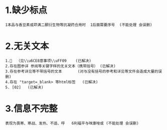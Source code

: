 # 1.缺少标点  
    1本品与香豆素或茚满二酮衍生物等抗凝药合用时  1后面需要序号  (不能处理 会误删)

# 2.无关文本 
    1.  （见\\u6CE8意事项\\uFF09    (已解决)
    2.存在图参详 参阅等关键字样的无关文本（携带括号） (已解决)
    3.存在参考详见等不带括号的文本       (对与没有括号的参考和详见等文件会造成大量的误删)
    4.存在 "target=_blank> 等html标签   (已解决)
    5. [02]   (已解决)
# 3.信息不完整      
    表现为畏寒、寒战、发热、不适、呼   6利福平与咪康唑或 (不能处理 会误删)